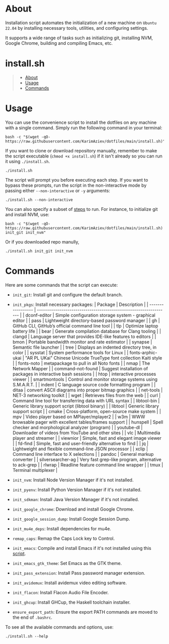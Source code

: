 # About

Installation script automates the initialization of a new machine on `Ubuntu 22.04`
by installing necessary tools, utilities, and configuring settings.

It supports a wide range of tasks such as initializing git, installing
NVM, Google Chrome, building and compiling Emacs, etc.

# install.sh

> - [About](#about)
> - [Usage](#usage)
> - [Commands](#commands)

# Usage

You can use the convenience script to install the dotfiles on any
machine with a single command. Simply run the following command in your
terminal:

```shell
bash -c "$(wget -qO- https://raw.githubusercontent.com/KarimAziev/dotfiles/main/install.sh)"
```

If you want to clone or download repository manually, remember to make
the script executable (`chmod +x install.sh`) if it isn't already so you
can run it using `./install.sh`.

```shell
./install.sh
```

The script will prompt you before executing each step. If you want to
bypass these prompts, run the script in the non-interactive mode by
passing either `--non-interactive` or `-y` arguments:

```shell
./install.sh --non-interactive
```

You can also specify a subset of [steps](#commands) to run. For
instance, to initialize git and install NVM, use:

```shell
bash -c "$(wget -qO- https://raw.githubusercontent.com/KarimAziev/dotfiles/main/install.sh) init_git init_nvm"
```

Or if you downloaded repo manully,

```shell
./install.sh init_git init_nvm
```

# Commands

Here are some commands that the script can execute:

- `init_git`: Install git and configure the default branch.
- `init_pkgs`: Install necessary packages:
  | Package | Description |
  | ----------------- | ----------------------------------------------------------------- |
  | dconf-editor | Simple configuration storage system - graphical editor |
  | pass | Lightweight directory-based password manager |
  | gh | GitHub CLI, GitHub’s official command line tool |
  | tlp | Optimize laptop battery life |
  | bear | Generate compilation database for Clang tooling |
  | clangd | Language server that provides IDE-like features to editors |
  | bmon | Portable bandwidth monitor and rate estimator |
  | synapse | Semantic file launcher |
  | tree | Displays an indented directory tree, in color |
  | sysstat | System performance tools for Linux |
  | fonts-arphic-ukai | "AR PL UKai" Chinese Unicode TrueType font collection Kaiti style |
  | fonts-noto | metapackage to pull in all Noto fonts |
  | nmap | The Network Mapper |
  | command-not-found | Suggest installation of packages in interactive bash sessions |
  | htop | interactive processes viewer |
  | smartmontools | Control and monitor storage systems using S.M.A.R.T. |
  | indent | C language source code formatting program |
  | ditaa | convert ASCII diagrams into proper bitmap graphics |
  | net-tools | NET-3 networking toolkit |
  | wget | Retrieves files from the web |
  | curl | Command line tool for transferring data with URL syntax |
  | libtool-bin | Generic library support script (libtool binary) |
  | libtool | Generic library support script |
  | cmake | Cross-platform, open-source make system |
  | mpv | Video player based on MPlayer/mplayer2 |
  | w3m | WWW browsable pager with excellent tables/frames support |
  | hunspell | Spell checker and morphological analyzer (program) |
  | youtube-dl | Downloader of videos from YouTube and other sites |
  | vlc | Multimedia player and streamer |
  | viewnior | Simple, fast and elegant image viewer |
  | fd-find | Simple, fast and user-friendly alternative to find |
  | jq | Lightweight and flexible command-line JSON processor |
  | xclip | Command line interface to X selections |
  | pandoc | General markup converter |
  | silversearcher-ag | Very fast grep-like program, alternative to ack-grep |
  | rlwrap | Readline feature command line wrapper |
  | tmux | Terminal multiplexer |

- `init_nvm`: Install Node Version Manager if it's not installed.
- `init_pyenv`: Install Python Version Manager if it's not installed.
- `init_sdkman`: Install Java Version Manager if it's not installed.
- `init_google_chrome`: Download and install Google Chrome.
- `init_google_session_dump`: Install Google Session Dump.
- `init_mu4e_deps`: Install dependencies for mu4e.
- `remap_caps`: Remap the Caps Lock key to Control.
- `init_emacs`: Compile and install Emacs if it's not installed using this [script](https://github.com/KarimAziev/build-emacs).
- `init_emacs_gtk_theme`: Set Emacs as the GTK theme.
- `init_pass_extension`: Install Pass password manager extension.
- `init_avidemux`: Install avidemux video editing software.
- `init_flacon`: Install Flacon Audio File Encoder.
- `init_ghcup`: Install GHCup, the Haskell toolchain installer.
- `ensure_export_path`: Ensure the export PATH commands are moved to the end of `.bashrc`.

To see all the available commands and options, use:

```shell
./install.sh --help
```
